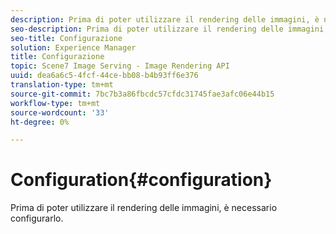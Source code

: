 ```yaml
---
description: Prima di poter utilizzare il rendering delle immagini, è necessario configurarlo.
seo-description: Prima di poter utilizzare il rendering delle immagini, è necessario configurarlo.
seo-title: Configurazione
solution: Experience Manager
title: Configurazione
topic: Scene7 Image Serving - Image Rendering API
uuid: dea6a6c5-4fcf-44ce-bb08-b4b93ff6e376
translation-type: tm+mt
source-git-commit: 7bc7b3a86fbcdc57cfdc31745fae3afc06e44b15
workflow-type: tm+mt
source-wordcount: '33'
ht-degree: 0%

---
```



# Configuration{#configuration}

Prima di poter utilizzare il rendering delle immagini, è necessario configurarlo.

